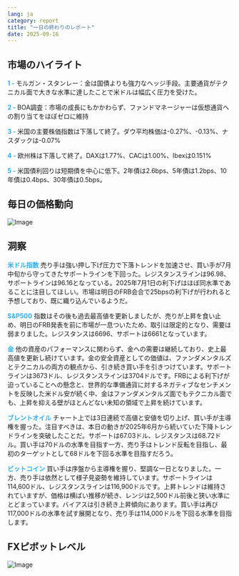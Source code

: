 ```yaml
---
lang: ja
category: report
title: "一日の終わりのレポート"
date: 2025-09-16
---
```



<h2>市場のハイライト</h2>
<strong style="color: #2caef7;">1 - </strong> モルガン・スタンレー：金は国債よりも強力なヘッジ手段。主要通貨がテクニカル面で大きな水準に達したことで米ドルは幅広く圧力を受けた。

<strong style="color: #2caef7;">2 - </strong> BOA調査：市場の成長にもかかわらず、ファンドマネージャーは仮想通貨への割り当てをほぼゼロに維持

<strong style="color: #2caef7;">3 - </strong> 米国の主要株価指数は下落して終了。ダウ平均株価は-0.27%、-0.13%、ナスダックは-0.07%

<strong style="color: #2caef7;">4 - </strong> 欧州株は下落して終了。DAXは1.77%、CACは1.00%、Ibexは0.151%

<strong style="color: #2caef7;">5 - </strong> 米国債利回りは短期債を中心に低下。2年債は2.6bps、5年債は1.2bps、10年債は0.4bps、30年債は0.5bps。



<h2>毎日の価格動向</h2>
<img src="https://markleighedu.github.io/img/Sep-2025/16-Sep-2025/price.jpg" alt="Image"/>

<h2>洞察</h2>
<strong style="color: #2caef7;">米ドル指数</strong> 売り手は強い押し下げ圧力で下落トレンドを加速させ、買い手が7月中旬から守ってきたサポートラインを下回った。レジスタンスラインは96.98、サポートラインは96.16となっている。2025年7月1日の利下げはほぼ同水準であることに注目してほしい。市場は明日のFRB会合で25bpsの利下げが行われると予想しており、既に織り込んでいるようだ。

<strong style="color: #2caef7;">S&P500</strong> 指数はその後も過去最高値を更新しましたが、売りが上昇を食い止め、明日のFRB発表を前に市場が一息ついたため、取引は限定的となり、需要は弱まりました。レジスタンスは6696、サポートは6661となっています。

<strong style="color: #2caef7;">金</strong> 他の資産のパフォーマンスに関わらず、金への需要は継続しており、史上最高値を更新し続けています。金の安全資産としての価値は、ファンダメンタルズとテクニカルの両方の観点から、引き続き買い手を引きつけています。サポートラインは3673ドル、レジスタンスラインは3704ドルです。FRBによる利下げが迫っていることへの懸念と、世界的な準備通貨に対するネガティブなセンチメントを反映した米ドル安が続く中、金はファンダメンタルズ面でもテクニカル面でも、上昇を抑える壁がほとんどない未知の領域で上昇を続けています。

<strong style="color: #2caef7;">ブレントオイル</strong> チャート上では3日連続で高値と安値を切り上げ、買い手が主導権を握った。注目すべきは、本日の動きが2025年6月から続いていた下降トレンドラインを突破したことだ。サポートは67.03ドル、レジスタンスは68.72ドル。買い手は70ドルの水準を目指す一方、売り手はトレンド反転を目指し、最初のターゲットとして68ドルを下回る水準を目指すだろう。

<strong style="color: #2caef7;">ビットコイン</strong> 買い手は序盤から主導権を握り、堅調な一日となりました。一方、売り手は依然として様子見姿勢を維持しています。サポートラインは114,600ドル、レジスタンスラインは116,900ドルです。上昇トレンドは維持されていますが、価格は横ばい推移が続き、レンジは2,500ドル前後と狭い水準にとどまっています。バイアスは引き続き上昇傾向にあります。買い手は再び117,000ドルの水準を試す展開となり、売り手は114,000ドルを下回る水準を目指します。



<h2>FXピボットレベル</h2>
<img src="https://markleighedu.github.io/img/Sep-2025/16-Sep-2025/pivot.jpg" alt="Image"/>